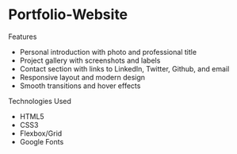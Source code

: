 # Portfolio-Website
Features

- Personal introduction with photo and professional title
- Project gallery with screenshots and labels
- Contact section with links to LinkedIn, Twitter, Github, and email
- Responsive layout and modern design
- Smooth transitions and hover effects

Technologies Used

- HTML5
- CSS3
- Flexbox/Grid
- Google Fonts
